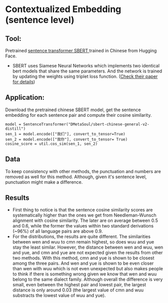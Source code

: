 # Contextualized Embedding (sentence level)
## Tool:
Pretrained [sentence transformer SBERT ](https://huggingface.co/DMetaSoul/sbert-chinese-general-v2) trained in Chinese from Hugging Face.
- SBERT uses Siamese Neural Networks which implements two identical bert models that share the same parameters. And the network is trained by updating the weights using triplet loss function. ([Check their paper for details](https://arxiv.org/abs/1908.10084))
## Application:
Download the pretrained chinese SBERT model, get the sentence embedding for each sentence pair and compute their cosine similarity.
```
model = SentenceTransformer("DMetaSoul/sbert-chinese-general-v2-distill")
sen_1 = model.encode(["我们"], convert_to_tensor=True)
sen_2 = model.encode(["我你"], convert_to_tensor= True)
cosine_score = util.cos_sim(sen_1, sen_2)
```
## Data
To keep consistency with other methods, the punctuation and numbers are removed as well for this method. Although, given it's sentence level, punctuation might make a difference.

## Results
- First thing to notice is that the sentence cosine similarity scores are systematically higher than the ones we get from Needleman-Wunsch alignment with cosine similarity. The later are on average between 0.5 and 0.6, while the former the values within two standard derivations (~96%) of all language pairs are above 0.9.
- For the distributions, the results are quite different. The similarities between wen and wuu to cmn remain highest, so does wuu and yue stay the least similar. However, the distance between wen and wuu, wen and yue, and cmn and yue are not expected given the results from other two methods. With this method, cmn and yue is shown to be closest among the three pairs. And wen and yue is shown to be even closer than wen with wuu which is not even unexpected but also makes people to think if there is something wrong given we know that wen and wuu belong to the same dialect family. Although overall the difference is very small, even between the highest pair and lowest pair, the largest distance is only around 0.03 (the largest value of cmn and wuu substracts the lowest value of wuu and yue).
